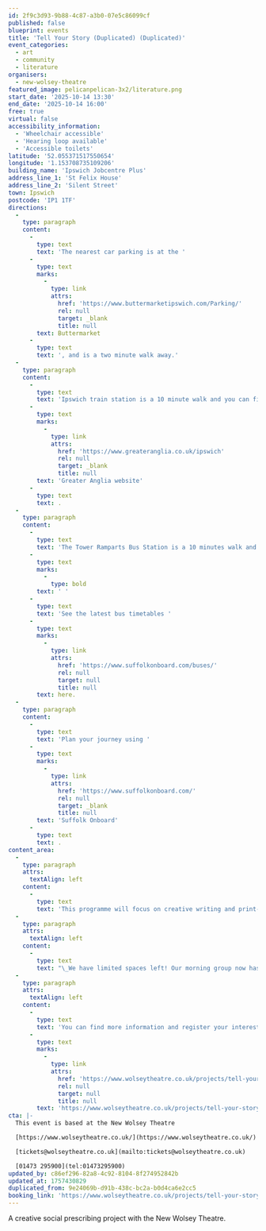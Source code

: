 ```yaml
---
id: 2f9c3d93-9b88-4c87-a3b0-07e5c86099cf
published: false
blueprint: events
title: 'Tell Your Story (Duplicated) (Duplicated)'
event_categories:
  - art
  - community
  - literature
organisers:
  - new-wolsey-theatre
featured_image: pelicanpelican-3x2/literature.png
start_date: '2025-10-14 13:30'
end_date: '2025-10-14 16:00'
free: true
virtual: false
accessibility_information:
  - 'Wheelchair accessible'
  - 'Hearing loop available'
  - 'Accessible toilets'
latitude: '52.055371517550654'
longitude: '1.153708735109206'
building_name: 'Ipswich Jobcentre Plus'
address_line_1: 'St Felix House'
address_line_2: 'Silent Street'
town: Ipswich
postcode: 'IP1 1TF'
directions:
  -
    type: paragraph
    content:
      -
        type: text
        text: 'The nearest car parking is at the '
      -
        type: text
        marks:
          -
            type: link
            attrs:
              href: 'https://www.buttermarketipswich.com/Parking/'
              rel: null
              target: _blank
              title: null
        text: Buttermarket
      -
        type: text
        text: ', and is a two minute walk away.'
  -
    type: paragraph
    content:
      -
        type: text
        text: 'Ipswich train station is a 10 minute walk and you can find up to date train times on the '
      -
        type: text
        marks:
          -
            type: link
            attrs:
              href: 'https://www.greateranglia.co.uk/ipswich'
              rel: null
              target: _blank
              title: null
        text: 'Greater Anglia website'
      -
        type: text
        text: .
  -
    type: paragraph
    content:
      -
        type: text
        text: 'The Tower Ramparts Bus Station is a 10 minutes walk and buses run frequently.'
      -
        type: text
        marks:
          -
            type: bold
        text: ' '
      -
        type: text
        text: 'See the latest bus timetables '
      -
        type: text
        marks:
          -
            type: link
            attrs:
              href: 'https://www.suffolkonboard.com/buses/'
              rel: null
              target: null
              title: null
        text: here.
  -
    type: paragraph
    content:
      -
        type: text
        text: 'Plan your journey using '
      -
        type: text
        marks:
          -
            type: link
            attrs:
              href: 'https://www.suffolkonboard.com/'
              rel: null
              target: _blank
              title: null
        text: 'Suffolk Onboard'
      -
        type: text
        text: .
content_area:
  -
    type: paragraph
    attrs:
      textAlign: left
    content:
      -
        type: text
        text: 'This programme will focus on creative writing and print-making skills. Over 12 sessions, in a safe, playful and supportive environment, two professional artists will introduce participants to new creative skills and support them on a journey to expressing themselves. It will be a chance to have fun, meet like-minded people and get creative.'
  -
    type: paragraph
    attrs:
      textAlign: left
    content:
      -
        type: text
        text: "\_We have limited spaces left! Our morning group now has a wait list but we have some spaces in our afternoon group which will run every Tuesday from Tuesday 16th September – Tuesday 9th December (exc. Half term 28/10/25), 1:30pm - 4pm."
  -
    type: paragraph
    attrs:
      textAlign: left
    content:
      -
        type: text
        text: 'You can find more information and register your interest via our website: '
      -
        type: text
        marks:
          -
            type: link
            attrs:
              href: 'https://www.wolseytheatre.co.uk/projects/tell-your-story-2025-26/'
              rel: null
              target: null
              title: null
        text: 'https://www.wolseytheatre.co.uk/projects/tell-your-story-2025-26/'
cta: |-
  This event is based at the New Wolsey Theatre

  [https://www.wolseytheatre.co.uk/](https://www.wolseytheatre.co.uk/)

  [tickets@wolseytheatre.co.uk](mailto:tickets@wolseytheatre.co.uk)

  [01473 295900](tel:01473295900)
updated_by: c86ef296-82a8-4c92-8104-8f274952842b
updated_at: 1757430829
duplicated_from: 9e24069b-d91b-438c-bc2a-b0d4ca6e2cc5
booking_link: 'https://www.wolseytheatre.co.uk/projects/tell-your-story-2025-26/'
---
```

A creative social prescribing project with the New Wolsey Theatre.